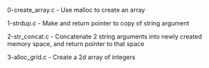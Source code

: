 0-create_array.c     - Use malloc to create an array

1-strdup.c           - Make and return pointer to copy of string argument

2-str_concat.c       - Concatenate 2 string arguments into newly created 
                       memory space, and return pointer to that space

3-alloc_grid.c       - Create a 2d array of integers



